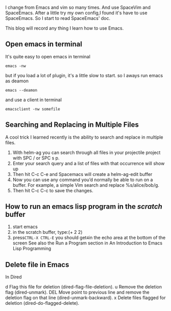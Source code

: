 <!--
.. title: Emacs,I'm back!
.. slug: emacsim-back
.. date: 2022-04-15 18:54:29 UTC+08:00
.. tags: emacs
.. category: 
.. link: 
.. description: 
.. type: text
-->

I change from Emacs and vim so many times.
And use SpaceVim and SpaceEmacs.
After a little try my own config,I found it's have to use SpaceEmacs.
So I start to read SpaceEmacs' doc.

This blog will record any thing I learn how to use Emacs.

## Open emacs in terminal 
It's quite easy to open emacs in terminal
```
emacs -nw
```
but if you load a lot of plugin, it's a little slow to start.
so I aways run emacs as deamon 
```
emacs --deamon
```
and use a client in terminal
```
emacsclient -nw somefile
```

## Searching and Replacing in Multiple Files
A cool trick I learned recently is the ability to search and replace in multiple files.

1. With helm-ag you can search through all files in your projectile project with SPC / or SPC s p.
2. Enter your search query and a list of files with that occurrence will show up
3. Then hit C-c C-e and Spacemacs will create a helm-ag-edit buffer
4. Now you can use any command you’d normally be able to run on a buffer. For example, a simple Vim search and replace %s/alice/bob/g.
5. Then hit C-c C-c to save the changes.

## How to run an emacs lisp program in the *scratch* buffer
1. start emacs
2. in the scratch buffer, type:(+ 2 2)
3. press`CTRL-X CTRL-E`
you should get`4`in the echo area at the bottom of the screen
See also the Run a Program section in An Introduction to Emacs Lisp Programming

## Delete file in Emacs
In Dired 

d
Flag this file for deletion (dired-flag-file-deletion).
u
Remove the deletion flag (dired-unmark).
DEL
Move point to previous line and remove the deletion flag on that line (dired-unmark-backward).
x
Delete files flagged for deletion (dired-do-flagged-delete).
